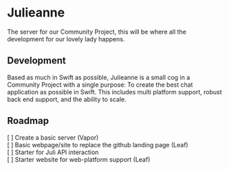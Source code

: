 # Julieanne
The server for our Community Project, this will be where all the development for our lovely lady happens.

## Development

Based as much in Swift as possible, Julieanne is a small cog in a Community Project with a single purpose: To create the best chat application as possible in Swift. This includes multi platform support, robust back end support, and the ability to scale.

## Roadmap

[ ] Create a basic server (Vapor)</br>
[ ] Basic webpage/site to replace the github landing page (Leaf)</br>
[ ] Starter for Juli API interaction</br>
[ ] Starter website for web-platform support (Leaf)
